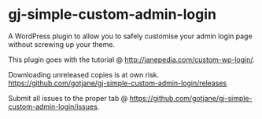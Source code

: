 # gj-simple-custom-admin-login
A WordPress plugin to allow you to safely customise your admin login page without screwing up your theme.

This plugin goes with the tutorial @ http://janepedia.com/custom-wp-login/.

Downloading unreleased copies is at own risk. https://github.com/gotjane/gj-simple-custom-admin-login/releases

Submit all issues to the proper tab @ https://github.com/gotjane/gj-simple-custom-admin-login/issues.
